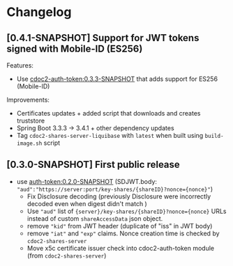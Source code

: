 # Changelog

## [0.4.1-SNAPSHOT] Support for JWT tokens signed with Mobile-ID (ES256)

Features:
* Use [cdoc2-auth-token:0.3.3-SNAPSHOT](https://github.com/open-eid/cdoc2-auth) that adds support 
  for ES256 (Mobile-ID)

Improvements:
* Certificates updates + added script that downloads and creates truststore
* Spring Boot 3.3.3 -> 3.4.1 + other dependency updates
* Tag `cdoc2-shares-server-liquibase` with `latest` when built using `build-image.sh` script  

## [0.3.0-SNAPSHOT] First public release 

* use [auth-token:0.2.0-SNAPSHOT](https://github.com/open-eid/cdoc2-auth) (SDJWT.body: `"aud":"https://server:port/key-shares/{shareID}?nonce={nonce}"`)
  - Fix Disclosure decoding (previously Disclosure were incorrectly decoded even when digest didn't match )
  - Use `"aud"` list of `{server}/key-shares/{shareID}?nonce={nonce}` URLs instead of custom `shareAccessData` json object.
  - remove `"kid"` from JWT header (duplicate of "iss" in JWT body)
  - remove `"iat"` and `"exp"` claims. Nonce creation time is checked by `cdoc2-shares-server`
  - Move x5c certificate issuer check into cdoc2-auth-token module (from `cdoc2-shares-server`) 
